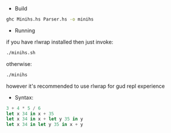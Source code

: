 - Build
```bash
ghc Minihs.hs Parser.hs -o minihs
```

- Running

if you have rlwrap installed then just invoke:
```bash
./minihs.sh
```
otherwise:
```bash
./minihs
```
however it's recommended to use rlwrap for gud repl experience

- Syntax:
```haskell
3 + 4 * 5 / 6
let x 34 in x + 35
let x 34 in x + let y 35 in y
let x 34 in let y 35 in x + y
```
